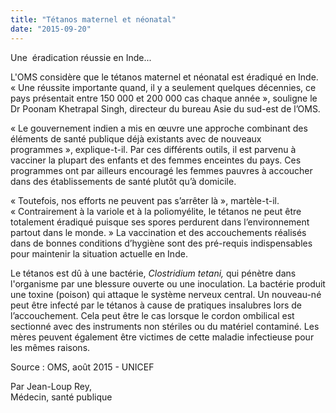 ```yaml
---
title: "Tétanos maternel et néonatal"
date: "2015-09-20"
---
```


Une  éradication réussie en Inde...

L'OMS considère que le tétanos maternel et néonatal est éradiqué en Inde. « Une réussite importante quand, il y a seulement quelques décennies, ce pays présentait entre 150 000 et 200 000 cas chaque année », souligne le Dr Poonam Khetrapal Singh, directeur du bureau Asie du sud-est de l’OMS.

« Le gouvernement indien a mis en œuvre une approche combinant des éléments de santé publique déjà existants avec de nouveaux programmes », explique-t-il. Par ces différents outils, il est parvenu à vacciner la plupart des enfants et des femmes enceintes du pays. Ces programmes ont par ailleurs encouragé les femmes pauvres à accoucher dans des établissements de santé plutôt qu’à domicile.

« Toutefois, nos efforts ne peuvent pas s’arrêter là », martèle-t-il. « Contrairement à la variole et à la poliomyélite, le tétanos ne peut être totalement éradiqué puisque ses spores perdurent dans l’environnement partout dans le monde. » La vaccination et des accouchements réalisés dans de bonnes conditions d’hygiène sont des pré-requis indispensables pour maintenir la situation actuelle en Inde.

Le tétanos est dû à une bactérie, *Clostridium tetani,* qui pénètre dans l'organisme par une blessure ouverte ou une inoculation. La bactérie produit une toxine (poison) qui attaque le système nerveux central. Un nouveau-né peut être infecté par le tétanos à cause de pratiques insalubres lors de l’accouchement. Cela peut être le cas lorsque le cordon ombilical est sectionné avec des instruments non stériles ou du matériel contaminé. Les mères peuvent également être victimes de cette maladie infectieuse pour les mêmes raisons.

Source : OMS, août 2015 - UNICEF

Par Jean-Loup Rey,  
Médecin, santé publique
